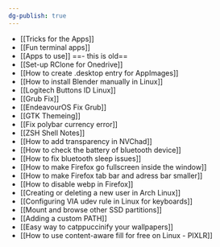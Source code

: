 ```yaml
---
dg-publish: true
---
```

- [[Tricks for the Apps]]
- [[Fun terminal apps]]
- [[Apps to use]] ==- this is old==
- [[Set-up RClone for Onedrive]]
- [[How to create .desktop entry for AppImages]]
- [[How to install Blender manually in Linux]]
- [[Logitech Buttons ID Linux]]
- [[Grub Fix]]
- [[EndeavourOS Fix Grub]]
- [[GTK Themeing]]
- [[Fix polybar currency error]]
- [[ZSH Shell Notes]]
- [[How to add transparency in NVChad]]
- [[How to check the battery of bluetooth device]]
- [[How to fix bluetooth sleep issues]]
- [[How to make Firefox go fullscreen inside the window]]
- [[How to make Firefox tab bar and adress bar smaller]]
- [[How to disable webp in Firefox]]
- [[Creating or deleting a new user in Arch Linux]]
- [[Configuring VIA udev rule in Linux for keyboards]]
- [[Mount and browse other SSD partitions]]
- [[Adding a custom PATH]]
- [[Easy way to catppuccinify your wallpapers]]
- [[How to use content-aware fill for free on Linux - PIXLR]]